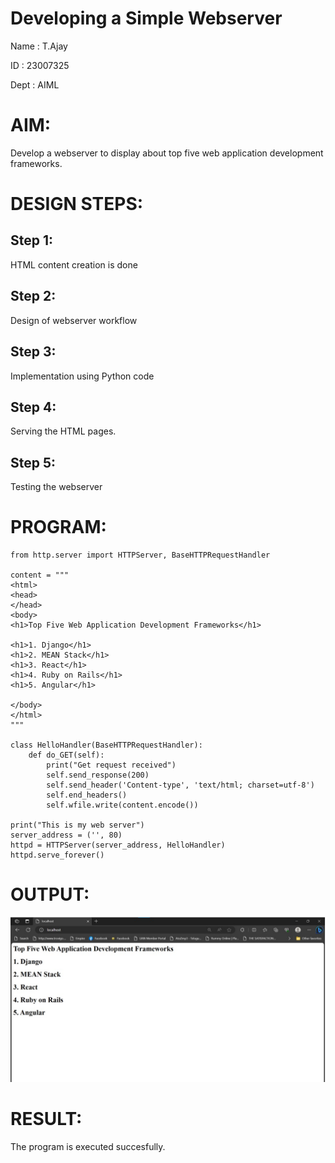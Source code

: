 # Developing a Simple Webserver
Name : T.Ajay

ID : 23007325

 Dept : AIML 
# AIM:

Develop a webserver to display about top five web application development frameworks.

# DESIGN STEPS:

## Step 1:

HTML content creation is done

## Step 2:

Design of webserver workflow

## Step 3:

Implementation using Python code

## Step 4:

Serving the HTML pages.

## Step 5:

Testing the webserver
# PROGRAM:

```
from http.server import HTTPServer, BaseHTTPRequestHandler

content = """
<html>
<head>
</head>
<body>
<h1>Top Five Web Application Development Frameworks</h1>

<h1>1. Django</h1>
<h1>2. MEAN Stack</h1>
<h1>3. React</h1>
<h1>4. Ruby on Rails</h1>
<h1>5. Angular</h1>

</body>
</html>
"""

class HelloHandler(BaseHTTPRequestHandler):
    def do_GET(self):
        print("Get request received")
        self.send_response(200)
        self.send_header('Content-type', 'text/html; charset=utf-8')
        self.end_headers()
        self.wfile.write(content.encode())

print("This is my web server")
server_address = ('', 80)
httpd = HTTPServer(server_address, HelloHandler)
httpd.serve_forever()
```


# OUTPUT:
![output](images/WhatsApp%20Image%202023-10-18%20at%2018.48.02_458ec190.jpg)
# RESULT:

The program is executed succesfully.
